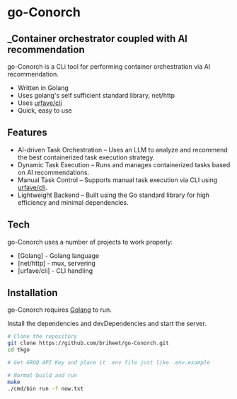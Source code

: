 # go-Conorch

## _Container orchestrator coupled with AI recommendation

go-Conorch is a CLi tool for performing container orchestration via AI recommendation.

- Written in Golang
- Uses golang's self sufficient standard library, net/http
- Uses [urfave/cli](https://cli.urfave.org/)
- Quick, easy to use

## Features

- AI-driven Task Orchestration – Uses an LLM to analyze and recommend the best containerized task execution strategy.
- Dynamic Task Execution – Runs and manages containerized tasks based on AI recommendations.
- Manual Task Control – Supports manual task execution via CLI using [urfave/cli](https://cli.urfave.org/).
- Lightweight Backend – Built using the Go standard library for high efficiency and minimal dependencies.



## Tech

go-Conorch uses a number of projects to work properly:

- [Golang] - Golang language
- [net/http] - mux, servering
- [urfave/cli] - CLI handling

## Installation

go-Conorch requires [Golang](https://go.dev/) to run.

Install the dependencies and devDependencies and start the server.

```sh
# Clone the repository
git clone https://github.com/briheet/go-Conorch.git
cd tkgo

# Get GROQ API Key and place it .env file just like .env.example

# Normal build and run
make
./cmd/bin run -f now.txt
```

<!-- ## Docker -->
<!---->
<!-- Tkgo is very easy to use and deploy in a Docker container. -->
<!---->
<!-- By default, the Docker will expose port 8080, so change this within the -->
<!-- Dockerfile if necessary. When ready, simply use the Dockerfile to -->
<!-- build the image. -->
<!---->
<!-- ```sh -->
<!-- # Enter the project directory -->
<!-- cd Tkgo -->
<!---->
<!-- # Directly build the image -->
<!-- docker build -t tkgo:multistage -f Dockerfile.multistage . -->
<!---->
<!-- # Or use Makefile -->
<!-- make docker-build -->
<!-- ``` -->
<!---->
<!-- This will create the Tkgo image and pull in the necessary dependencies. -->
<!---->
<!-- Once done, run the Docker image and map the port to whatever you wish on -->
<!-- your host. For now, we simply map port 8080 of the host to -->
<!-- port 8080 of the Docker (or whatever port was exposed in the Dockerfile): -->
<!---->
<!-- ```sh -->
<!-- # Directly run the image -->
<!-- docker run -p 8080:8080 tkgo:multistage -->
<!---->
<!-- # Or use the Makefile -->
<!-- make docker-run -->
<!-- ``` -->
<!---->
<!-- Verify the deployment by navigating to your server address in -->
<!-- your preferred browser. -->
<!---->
<!-- ```sh -->
<!-- http://localhost:8080/health -->
<!-- ``` -->
<!---->
<!-- ## Insights -->
<!---->
<!-- ![Diagram](./docs/dianew.png) -->
<!---->
<!-- Create User Request Body -->
<!---->
<!-- ``` -->
<!-- { -->
<!--     "userInfo": { -->
<!--         "userName": "John", -->
<!--         "userId": "1234" -->
<!--     }, -->
<!--     "simulationTime": 5, -->
<!--     "tokenNumbers": 5 -->
<!-- } -->
<!-- ``` -->
<!---->
<!-- GetToken Request Body -->
<!---->
<!-- ``` -->
<!-- { -->
<!--     "userId": "1234" -->
<!-- } -->
<!-- ``` -->
<!---->
<!-- ## Development -->
<!---->
<!-- Going on. Want to contribute? Make a pr :) -->
<!---->
<!-- [//]: # "These are reference links used in the body of this note and get stripped out when the markdown processor does its job. There is no need to format nicely because it shouldn't be seen. Thanks SO - http://stackoverflow.com/questions/4823468/store-comments-in-markdown-syntax" -->
<!-- [net/http]: https://pkg.go.dev/net/http -->
<!-- [Zap (Logging)]: https://github.com/uber-go/zap -->
<!-- [Golang]: http://go.dev -->
